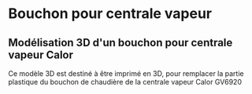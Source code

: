 # Bouchon pour centrale vapeur
## Modélisation 3D d'un bouchon pour centrale vapeur Calor
Ce modèle 3D est destiné à être imprimé en 3D, pour remplacer la partie plastique du bouchon de chaudière de la centrale vapeur Calor GV6920

